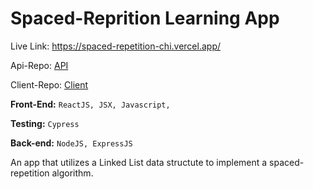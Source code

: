 # Spaced-Reprition Learning App

Live Link: https://spaced-repetition-chi.vercel.app/

Api-Repo: [API](https://github.com/nlomba1thinkful/Spaced-Repetition-server 'API')

Client-Repo: [Client ](https://github.com/nlomba1thinkful/Spaced-Repetition-client 'Client ')

**Front-End:** `ReactJS, JSX, Javascript,`

**Testing:** `Cypress`

**Back-end:** `NodeJS, ExpressJS`

An app that utilizes a Linked List data structute to implement a spaced-repetition algorithm.
